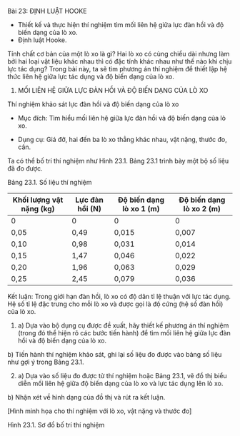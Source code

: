 Bài 23: ĐỊNH LUẬT HOOKE

- Thiết kế và thực hiện thí nghiệm tìm mối liên hệ giữa lực đàn hồi và độ biến dạng của lò xo.
- Định luật Hooke.

Tính chất cơ bản của một lò xo là gì? Hai lò xo có cùng chiều dài nhưng làm bởi hai loại vật liệu khác nhau thì có đặc tính khác nhau như thế nào khi chịu lực tác dụng? Trong bài này, ta sẽ tìm phương án thí nghiệm để thiết lập hệ thức liên hệ giữa lực tác dụng và độ biến dạng của lò xo.

1. MỐI LIÊN HỆ GIỮA LỰC ĐÀN HỒI VÀ ĐỘ BIẾN DẠNG CỦA LÒ XO

Thí nghiệm khảo sát lực đàn hồi và độ biến dạng của lò xo

* Mục đích: Tìm hiểu mối liên hệ giữa lực đàn hồi và độ biến dạng của lò xo.

* Dụng cụ: Giá đỡ, hai đến ba lò xo thẳng khác nhau, vật nặng, thước đo, cân.

Ta có thể bố trí thí nghiệm như Hình 23.1. Bảng 23.1 trình bày một bộ số liệu đã đo được.

Bảng 23.1. Số liệu thí nghiệm

Khối lượng vật nặng (kg) | Lực đàn hồi (N) | Độ biến dạng lò xo 1 (m) | Độ biến dạng lò xo 2 (m)
--- | --- | --- | ---
0 | 0 | 0 | 0
0,05 | 0,49 | 0,015 | 0,007
0,10 | 0,98 | 0,031 | 0,014
0,15 | 1,47 | 0,046 | 0,022
0,20 | 1,96 | 0,063 | 0,029
0,25 | 2,45 | 0,079 | 0,036

Kết luận: Trong giới hạn đàn hồi, lò xo có độ dãn tỉ lệ thuận với lực tác dụng. Hệ số tỉ lệ đặc trưng cho mỗi lò xo và được gọi là độ cứng (hệ số đàn hồi) của lò xo.

1. a) Dựa vào bộ dụng cụ được đề xuất, hãy thiết kế phương án thí nghiệm (trong đó thể hiện rõ các bước tiến hành) để tìm mối liên hệ giữa lực đàn hồi và độ biến dạng của lò xo.

b) Tiến hành thí nghiệm khảo sát, ghi lại số liệu đo được vào bảng số liệu như gợi ý trong Bảng 23.1.

2. a) Dựa vào số liệu đo được từ thí nghiệm hoặc Bảng 23.1, vẽ đồ thị biểu diễn mối liên hệ giữa độ biến dạng của lò xo và lực tác dụng lên lò xo.

b) Nhận xét về hình dạng của đồ thị và rút ra kết luận.

[Hình minh họa cho thí nghiệm với lò xo, vật nặng và thước đo]

Hình 23.1. Sơ đồ bố trí thí nghiệm